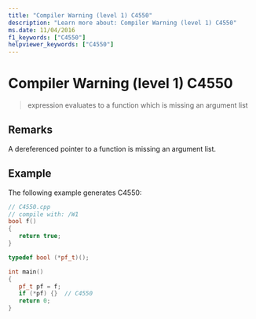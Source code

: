 ```yaml
---
title: "Compiler Warning (level 1) C4550"
description: "Learn more about: Compiler Warning (level 1) C4550"
ms.date: 11/04/2016
f1_keywords: ["C4550"]
helpviewer_keywords: ["C4550"]
---
```

# Compiler Warning (level 1) C4550

> expression evaluates to a function which is missing an argument list

## Remarks

A dereferenced pointer to a function is missing an argument list.

## Example

The following example generates C4550:

```cpp
// C4550.cpp
// compile with: /W1
bool f()
{
   return true;
}

typedef bool (*pf_t)();

int main()
{
   pf_t pf = f;
   if (*pf) {}  // C4550
   return 0;
}
```
